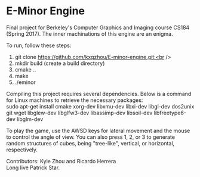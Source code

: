 # E-Minor Engine
Final project for Berkeley's Computer Graphics and Imaging course CS184 (Spring 2017). The inner machinations of this engine are an enigma. 

To run, follow these steps:<br />
  1) git clone https://github.com/kxqzhou/E-minor-engine.git;<br />
  2) mkdir build (create a build directory) <br />
  3) cmake .. <br />
  4) make <br />
  5) ./eminor <br />

Compiling this project requires several dependencies. Below is a command for Linux machines to retrieve the necessary packages:<br />
sudo apt-get install cmake xorg-dev libxmu-dev libxi-dev libgl-dev dos2unix git wget libglew-dev libglfw3-dev libassimp-dev libsoil-dev libfreetype6-dev libglm-dev<br />

To play the game, use the AWSD keys for lateral movement and the mouse to control the angle of view. You can also press 1, 2, or 3 to generate random structures of cubes, being "tree-like", vertical, or horizontal, respectively.<br />

Contributors: Kyle Zhou and Ricardo Herrera<br />
Long live Patrick Star.
